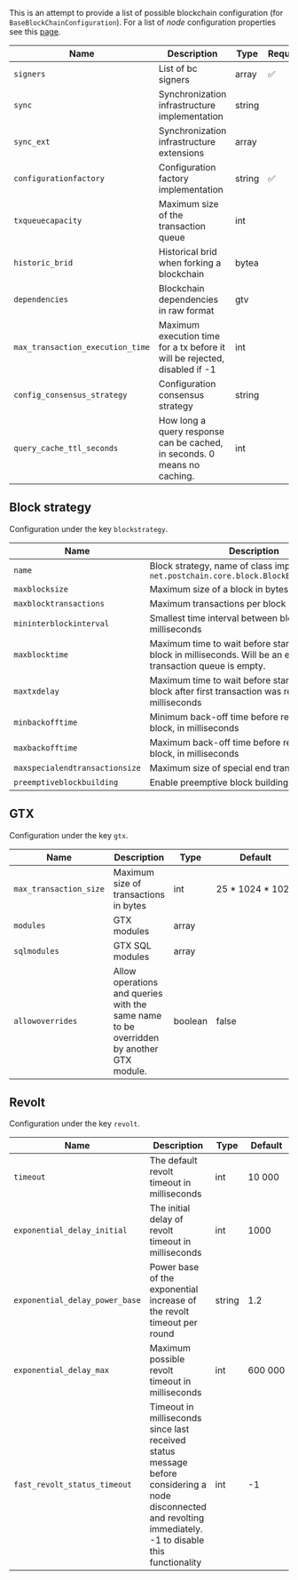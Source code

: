 This is an attempt to provide a list of possible blockchain configuration (for `BaseBlockChainConfiguration`). For a list of _node_ configuration properties see this [page](Node-Configuration-Properties.md).

| Name | Description                                                                | Type          | Required | Default |
| ------ |----------------------------------------------------------------------------|---------------| ------ |---------|
| `signers` | List of bc signers                                                         | array<bytea>  | :white_check_mark: |         |
| `sync` | Synchronization infrastructure implementation                              | string        | | ""      |
| `sync_ext` | Synchronization infrastructure extensions                                  | array<string> | | []      |
| `configurationfactory` | Configuration factory implementation                                       | string        | :white_check_mark: |         |
| `txqueuecapacity` | Maximum size of the transaction queue                                      | int           | | 2500    |
| `historic_brid` | Historical brid when forking a blockchain                                  | bytea         | |         |
| `dependencies` | Blockchain dependencies in raw format                                      | gtv           | |         |
| `max_transaction_execution_time` | Maximum execution time for a tx before it will be rejected, disabled if -1 | int           | | -1      |
| `config_consensus_strategy` | Configuration consensus strategy                                           | string        | |         |
| `query_cache_ttl_seconds` | How long a query response can be cached, in seconds. 0 means no caching.   | int           | | 0       |

## Block strategy
Configuration under the key `blockstrategy`.

| Name                    | Description                                                                                                                  | Type    | Default          |
|-------------------------|------------------------------------------------------------------------------------------------------------------------------|---------|------------------|
| `name`                  | Block strategy, name of class implementing `net.postchain.core.block.BlockBuildingStrategy`                                  | string  |                  | net.postchain.base.BaseBlockBuildingStrategy |
| `maxblocksize`          | Maximum size of a block in bytes                                                                                             | int     | 26 * 1024 * 1024 |
| `maxblocktransactions`  | Maximum transactions per block                                                                                               | int     | 100              |
| `mininterblockinterval` | Smallest time interval between blocks in milliseconds                                                                        | int     | 25               |
| `maxblocktime`          | Maximum time to wait before starting to build a block in milliseconds. Will be an empty block if transaction queue is empty. | int     | 30 000           |
| `maxtxdelay`            | Maximum time to wait before starting to build a block after first transaction was received, in milliseconds                  | int     | 1000             |
| `minbackofftime`        | Minimum back-off time before retrying a failed block, in milliseconds                                                        | int     | 20               |
| `maxbackofftime`        | Maximum back-off time before retrying a failed block, in milliseconds                                                        | int     | 2000             |
| `maxspecialendtransactionsize`        | Maximum size of special end transaction, in bytes                                                                            | int     | 1024             |
| `preemptiveblockbuilding`        | Enable preemptive block building                                                                                             | boolean | true             |

## GTX
Configuration under the key `gtx`.

| Name | Description | Type          | Default          |
| ------ | ------ |---------------|------------------|
| `max_transaction_size` | Maximum size of transactions in bytes | int           | 25 * 1024 * 1024 |
| `modules` | GTX modules | array<string> |                  |
| `sqlmodules` | GTX SQL modules | array<string> |                  |
| `allowoverrides` | Allow operations and queries with the same name to be overridden by another GTX module. | boolean       | false            |


## Revolt
Configuration under the key `revolt`.

| Name                           | Description                                                                                                                                                   | Type   | Default |
|--------------------------------|---------------------------------------------------------------------------------------------------------------------------------------------------------------|--------|---------|
| `timeout`                      | The default revolt timeout in milliseconds                                                                                                                    | int    | 10 000  |
| `exponential_delay_initial`    | The initial delay of revolt timeout in milliseconds                                                                                                           | int    | 1000    |
| `exponential_delay_power_base` | Power base of the exponential increase of the revolt timeout per round                                                                                        | string | 1.2     |
| `exponential_delay_max`        | Maximum possible revolt timeout in milliseconds                                                                                                               | int    | 600 000 |
| `fast_revolt_status_timeout`   | Timeout in milliseconds since last received status message before considering a node disconnected and revolting immediately. -1 to disable this functionality | int    | -1      |
